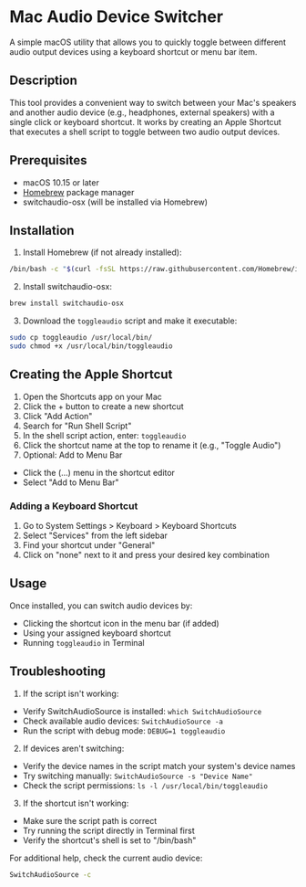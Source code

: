 # Mac Audio Device Switcher

A simple macOS utility that allows you to quickly toggle between different audio output devices using a keyboard shortcut or menu bar item.

## Description

This tool provides a convenient way to switch between your Mac's speakers and another audio device (e.g., headphones, external speakers) with a single click or keyboard shortcut. It works by creating an Apple Shortcut that executes a shell script to toggle between two audio output devices.

## Prerequisites

- macOS 10.15 or later
- [Homebrew](https://brew.sh/) package manager
- switchaudio-osx (will be installed via Homebrew)

## Installation

1. Install Homebrew (if not already installed):
```bash
/bin/bash -c "$(curl -fsSL https://raw.githubusercontent.com/Homebrew/install/HEAD/install.sh)"
```

2. Install switchaudio-osx:
```bash
brew install switchaudio-osx
```

3. Download the `toggleaudio` script and make it executable:
```bash
sudo cp toggleaudio /usr/local/bin/
sudo chmod +x /usr/local/bin/toggleaudio
```

## Creating the Apple Shortcut

1. Open the Shortcuts app on your Mac
2. Click the + button to create a new shortcut
3. Click "Add Action"
4. Search for "Run Shell Script"
5. In the shell script action, enter: `toggleaudio`
6. Click the shortcut name at the top to rename it (e.g., "Toggle Audio")
7. Optional: Add to Menu Bar
- Click the (...) menu in the shortcut editor
- Select "Add to Menu Bar"

### Adding a Keyboard Shortcut

1. Go to System Settings > Keyboard > Keyboard Shortcuts
2. Select "Services" from the left sidebar
3. Find your shortcut under "General"
4. Click on "none" next to it and press your desired key combination

## Usage

Once installed, you can switch audio devices by:
- Clicking the shortcut icon in the menu bar (if added)
- Using your assigned keyboard shortcut
- Running `toggleaudio` in Terminal

## Troubleshooting

1. If the script isn't working:
- Verify SwitchAudioSource is installed: `which SwitchAudioSource`
- Check available audio devices: `SwitchAudioSource -a`
- Run the script with debug mode: `DEBUG=1 toggleaudio`

2. If devices aren't switching:
- Verify the device names in the script match your system's device names
- Try switching manually: `SwitchAudioSource -s "Device Name"`
- Check the script permissions: `ls -l /usr/local/bin/toggleaudio`

3. If the shortcut isn't working:
- Make sure the script path is correct
- Try running the script directly in Terminal first
- Verify the shortcut's shell is set to "/bin/bash"

For additional help, check the current audio device:
```bash
SwitchAudioSource -c
```

